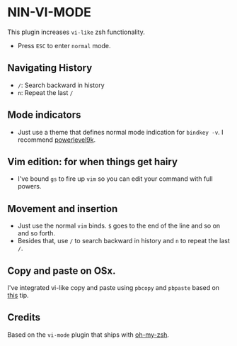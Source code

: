NIN-VI-MODE
=======

This plugin increases `vi-like` zsh functionality.

* Press `ESC` to enter `normal` mode.

Navigating History
-------

* `/`: Search backward in history
* `n`: Repeat the last `/`

Mode indicators
---------------

* Just use a theme that defines normal mode indication for `bindkey -v`. I recommend [powerlevel9k][3].


Vim edition: for when things get hairy
-------------------------------------

* I've bound `gs` to fire up `vim` so you can edit your command with full powers.


Movement and insertion
-----------------------

* Just use the normal `vim` binds. `$` goes to the end of the line and so on and so forth.
* Besides that, use `/` to search backward in history and `n` to repeat the last `/`.

Copy and paste on OSx.
----------------------

I've integrated vi-like copy and paste using `pbcopy` and `pbpaste` based on [this][2] tip.

Credits
-------

Based on the `vi-mode` plugin that ships with [oh-my-zsh][1].

[1]: <https://github.com/robbyrussell/oh-my-zsh>
[2]: <http://zshwiki.org/home/zle/vi-mode>
[3]: <https://github.com/bhilburn/powerlevel9k.git>
